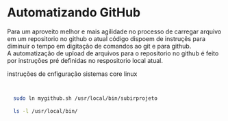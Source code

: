 
# Automatizando GitHub

Para um aproveito melhor e mais agilidade no processo de carregar arquivo em um repositorio no github o atual código dispoem de instruçẽs para diminuir o tempo em digitação de comandos ao git e para github.        
A automatização de upload de arquivos  para o repositorio no github é feito por instruções pré definidas no respositorio local atual.



instruções de cnfiguração sistemas core linux
```bash


  sudo ln mygithub.sh /usr/local/bin/subirprojeto
  
  ls -l /usr/local/bin/
  
```

  




